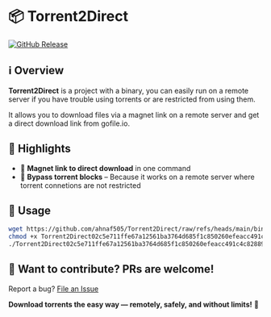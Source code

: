 # 📦 Torrent2Direct  

[![GitHub Release](https://img.shields.io/github/v/release/ahnaf505/Torrent2Direct?style=flat-square)](https://github.com/ahnaf505/Torrent2Direct/releases)


## ℹ️ Overview  

**Torrent2Direct** is a project with a binary, you can easily run on a remote server if you have trouble using torrents or are restricted from using them.

It allows you to download files via a magnet link on a remote server and get a direct download link from gofile.io.

## 🌟 Highlights  

- 🧲 **Magnet link to direct download** in one command
- 🚫 **Bypass torrent blocks** – Because it works on a remote server where torrent connetions are not restricted

## 🚀 Usage  

```bash
wget https://github.com/ahnaf505/Torrent2Direct/raw/refs/heads/main/bin/Torrent2Direct02c5e711ffe67a12561ba3764d685f1c850260efeacc491c4c82889ec8e30a7b_20250407150742_18280.bin
chmod +x Torrent2Direct02c5e711ffe67a12561ba3764d685f1c850260efeacc491c4c82889ec8e30a7b_20250407150742_18280.bin
./Torrent2Direct02c5e711ffe67a12561ba3764d685f1c850260efeacc491c4c82889ec8e30a7b_20250407150742_18280.bin
```

## 💭 Want to contribute? PRs are welcome!
Report a bug? [File an Issue](https://github.com/ahnaf505/Torrent2Direct/issues)

**Download torrents the easy way — remotely, safely, and without limits!** 🔗
